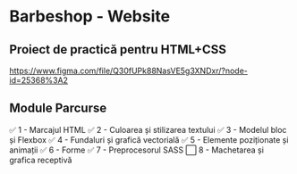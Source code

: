# Barbeshop - Website

## Proiect de practică pentru HTML+CSS
https://www.figma.com/file/Q30fUPk88NasVE5g3XNDxr/?node-id=25368%3A2

## Module Parcurse
✅ 1 - Marcajul HTML 
✅ 2 - Culoarea și stilizarea textului 
✅ 3 - Modelul bloc și Flexbox
✅ 4 - Fundaluri și grafică vectorială
✅ 5 - Elemente poziționate și animații
✅ 6 - Forme
✅ 7 - Preprocesorul SASS
⬜ 8 - Machetarea și grafica receptivă
